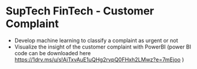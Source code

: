 # SupTech FinTech - Customer Complaint

- Develop machine learning to classify a complaint as urgent or not
- Visualize the insight of the customer complaint with PowerBI (power BI code can be downloaded here https://1drv.ms/u/s!AiTxvAuE1uQHg2rvpQ0FHxh2LMwz?e=7mEjoo )

